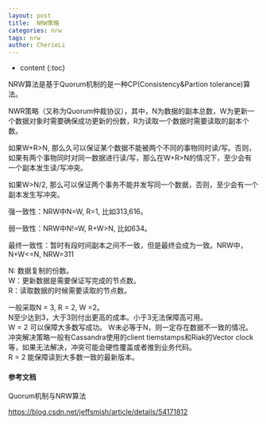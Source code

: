 ```yaml
---
layout: post
title:  NRW策略
categories: nrw
tags: nrw
author: CherieLi
---
```


* content
{:toc}  

NRW算法是基于Quorum机制的是一种CP(Consistency&Partion tolerance)算法。

NWR策略（又称为Quorum仲裁协议），其中，N为数据的副本总数，W为更新一个数据对象时需要确保成功更新的份数，R为读取一个数据时需要读取的副本个数。

如果W+R>N, 那么久可以保证某个数据不能被两个不同的事物同时读/写。否则，如果有两个事物同时对同一数据进行读/写，那么在W+R>N的情况下，至少会有一个副本发生读/写冲突。

如果W>N/2, 那么可以保证两个事务不能并发写同一个数据，否则，至少会有一个副本发生写冲突。

强一致性：NRW中N=W, R=1, 比如313,616。

弱一致性：NRW中N!=W, R+W>N, 比如634。

最终一致性：暂时有段时间副本之间不一致，但是最终会成为一致。NRW中，N+W<=N, NRW=311

N: 数据复制的份数。  
W：更新数据是需要保证写完成的节点数。  
R：读取数据的时候需要读取的节点数。  

一般采取N = 3, R = 2, W =2。  
N至少达到3，大于3则付出更高的成本。小于3无法保障高可用。  
W = 2 可以保障大多数写成功。  W未必等于N，则一定存在数据不一致的情况。 冲突解决策略一般有Cassandra使用的client tiemstamps和Riak的Vector clock等，如果无法解决，冲突可能会硬性覆盖或者推到业务代码。  
R = 2 能保障读到大多数一致的最新版本。  


#### 参考文档

Quorum机制与NRW算法

https://blog.csdn.net/jeffsmish/article/details/54171812

